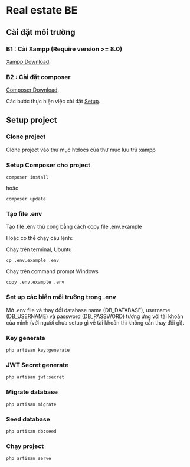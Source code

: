 # Real estate BE

## Cài đặt môi trường
### B1 : Cài Xampp (Require version >= 8.0)
[Xampp Download](https://www.apachefriends.org/download.html).

### B2 : Cài đặt composer
[Composer Download](https://getcomposer.org/download/).

Các bước thực hiện việc cài đặt
[Setup](https://www.geeksforgeeks.org/how-to-install-php-composer-on-windows/).

## Setup project
### Clone project
Clone project vào thư mục htdocs của thư mục lưu trữ xampp

### Setup Composer cho project
```
composer install
```
hoặc

```
composer update
```

### Tạo file .env
Tạo file .env thủ công bằng cách copy file .env.example

Hoặc có thể chạy câu lệnh:

Chạy trên terminal, Ubuntu

```
cp .env.example .env
```

Chạy trên command prompt Windows
```
copy .env.example .env
```

### Set up các biến môi trường trong .env
Mở .env file và thay đổi database name (DB_DATABASE), username (DB_USERNAME) và password (DB_PASSWORD) tương ứng với tài khoản của mình (với người chưa setup gì về tài khoản thì không cần thay đổi gì).


### Key generate
```
php artisan key:generate
```

### JWT Secret generate
```
php artisan jwt:secret
```

### Migrate database
```
php artisan migrate
```

### Seed database
```
php artisan db:seed
```

### Chạy project
```
php artisan serve
```
